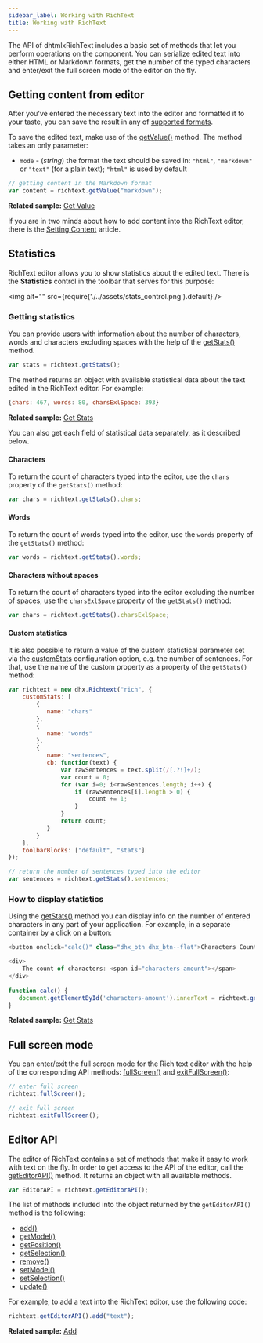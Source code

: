 ```yaml
---
sidebar_label: Working with RichText
title: Working with RichText
---
```


The API of dhtmlxRichText includes a basic set of methods that let you perform operations on the component. You can serialize edited text into either HTML or Markdown formats, get the number of the typed characters and enter/exit the full screen mode of the editor on the fly.

Getting content from editor
-------------------

After you've entered the necessary text into the editor and formatted it to your taste, you can save the result in any of [supported formats](loading_data.md#formatofcontent).

To save the edited text, make use of the [getValue()](api/methods.md#getvalue) method. The method takes an only parameter:

- `mode` - (*string*) the format the text should be saved in: `"html"`, `"markdown"` or `"text"` (for a plain text); `"html"` is used by default

~~~js
// getting content in the Markdown format
var content = richtext.getValue("markdown");
~~~

**Related sample:** [Get Value](https://snippet.dhtmlx.com/ujx3c71j)

If you are in two minds about how to add content into the RichText editor, there is the [Setting Content](loading_data.md) article.

Statistics
---------------------

RichText editor allows you to show statistics about the edited text. There is the **Statistics** control in the toolbar that serves for this purpose:

<!-- ![Statistics control](stats_control.png) -->
<img alt="" src={require('./../assets/stats_control.png').default} />

### Getting statistics

You can provide users with information about the number of characters, words and characters excluding spaces with the help of the [getStats()](api/methods.md#getstats) method. 

~~~js
var stats = richtext.getStats();
~~~

The method returns an object with available statistical data about the text edited in the RichText editor. For example:

~~~js
{chars: 467, words: 80, charsExlSpace: 393}
~~~

**Related sample:** [Get Stats](https://snippet.dhtmlx.com/3qdbktwo)

You can also get each field of statistical data separately, as it described below.

#### Characters

To return the count of characters typed into the editor, use the `chars` property of the `getStats()` method:  

~~~js
var chars = richtext.getStats().chars;
~~~

#### Words

To return the count of words typed into the editor, use the `words` property of the `getStats()` method:  

~~~js
var words = richtext.getStats().words;
~~~

#### Characters without spaces

To return the count of characters typed into the editor excluding the number of spaces, use the `charsExlSpace` property of the `getStats()` method:  

~~~js
var chars = richtext.getStats().charsExlSpace;
~~~

#### Custom statistics 

It is also possible to return a value of the custom statistical parameter set via the [customStats](api/properties.md#customstats) configuration option, e.g. the number of sentences. For that, use the name of the custom property as a property of the `getStats()` method:

```js 
var richtext = new dhx.Richtext("rich", {
    customStats: [ 
        {
           name: "chars"
        },
        {
           name: "words"
        },
        {
           name: "sentences",
           cb: function(text) {
               var rawSentences = text.split(/[.?!]+/);
               var count = 0;
               for (var i=0; i<rawSentences.length; i++) {
                   if (rawSentences[i].length > 0) {
                       count += 1;
                   }
               }
               return count;
           }
        }
    ],
    toolbarBlocks: ["default", "stats"]
});

// return the number of sentences typed into the editor
var sentences = richtext.getStats().sentences; 
```

### How to display statistics

Using the [getStats()](api/methods.md#getstats) method you can display info on the number of entered characters in any part of your application. For example, in a separate container by a click on a button:

~~~js
<button onclick="calc()" class="dhx_btn dhx_btn--flat">Characters Count</button>

<div>
	The count of characters: <span id="characters-amount"></span>
</div>
        
function calc() {
   document.getElementById('characters-amount').innerText = richtext.getStats().chars;
}
~~~

**Related sample:** [Get Stats](https://snippet.dhtmlx.com/3qdbktwo)

Full screen mode
-------------------

You can enter/exit the full screen mode for the Rich text editor with the help of the corresponding API methods: [fullScreen()](../api/methods.md#fullscreen) and [exitFullScreen()](api/methods.md#exitfullscreen):

~~~js
// enter full screen
richtext.fullScreen();

// exit full screen
richtext.exitFullScreen();
~~~

Editor API
-----------

The editor of RichText contains a set of methods that make it easy to work with text on the fly. In order to get access to the API of the editor, call the [getEditorAPI()](api/methods.md#geteditorapi) method.
It returns an object with all available methods.

~~~js
var EditorAPI = richtext.getEditorAPI();
~~~

The list of methods included into the object returned by the `getEditorAPI()` method is the following:

- [add()](api/editor_api_methods.md#add)
- [getModel()](api/editor_api_methods.md#getmodel)
- [getPosition()](api/editor_api_methods.md#getposition)
- [getSelection()](api/editor_api_methods.md#getselection)
- [remove()](api/editor_api_methods.md#remove)
- [setModel()](api/editor_api_methods.md#setmodel)
- [setSelection()](api/editor_api_methods.md#setselection)
- [update()](api/editor_api_methods.md#update)

For example, to add a text into the RichText editor, use the following code:

~~~js
richtext.getEditorAPI().add("text");
~~~

**Related sample:**  [Add](https://snippet.dhtmlx.com/6dmccf0l)



